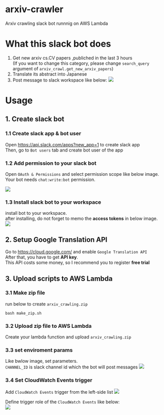 # arxiv-crawler

Arxiv crawling slack bot runnnig on AWS Lambda

# What this slack bot does
1. Get new arxiv cs.CV papers ,publiched in the last 3 hours  
(If you want to change this category, please change `search_query` argument of `arxiv_crawl.get_new_arxiv_papers`)
2. Translate its abstract into Japanese
3. Post message to slack workspace like below: 
![](https://i.imgur.com/LhkcYRX.png)


# Usage
## 1. Create slack bot
### 1.1 Create slack app & bot user  
Open https://api.slack.com/apps?new_app=1 to create slack app  
Then, go to `Bot users` tab and create bot user of the app

### 1.2 Add permission to your slack bot
Open `OAuth & Permissions` and select permission scope like below image.  
Your bot needs `chat:write:bot` permission.

![](https://i.imgur.com/52xx3PJ.png)

### 1.3 Install slack bot to your workspace
install bot to your workspace.  
after installing, do not forget to memo the **access tokens** in below image.  
![](https://i.imgur.com/xLtCz4A.png)

## 2. Setup Google Translation API
Go to https://cloud.google.com/ and enable `Google Translation API`  
After that, you have to get **API key**.  
This API costs some money, so I recommend you to register **free trial**  


## 3. Upload scripts to AWS Lambda

### 3.1 Make zip file
run below to create `arxiv_crawling.zip`

```
bash make_zip.sh
```

### 3.2 Upload zip file to AWS Lambda
Create your lambda function and upload `arxiv_crawling.zip`

### 3.3 set enviroment params
Like bwlow image, set parameters.  
`CHANNEL_ID` is slack channel id which the bot will post messages
![](https://i.imgur.com/tXU3HjK.png)

### 3.4 Set CloudWatch Events trigger
Add `CloudWatch Events` trigger from the left-side list
![](https://i.imgur.com/nOLeJYz.png)

Define trigger role of the `CloudWatch Events` like below:  
![](https://i.imgur.com/p3mYVnw.png)
